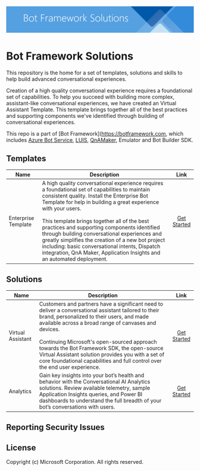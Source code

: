 # ![Bot Framework Solutions](./docs/media/bot_framework_solutions_header.png)

# Bot Framework Solutions

This repository is the home for a set of templates, solutions and skills to help build advanced conversational experiences.

Creation of a high quality conversational experience requires a foundational set of capabilities. To help you succeed with building more complex, assistant-like  conversational experiences, we have created an Virtual Assistant Template. This template brings together all of the best practices and supporting components we've identified through building of conversational experiences. 

This repo is a part of [Bot Framework](https://botframework.com, which includes [Azure Bot Service](https://aka.ms/azurebotservice), [LUIS](https://luis.ai), [QnAMaker](https://qnamaker.ai), Emulator and Bot Builder SDK.

## Templates

Name | Description | Link
------------ | ------------- | :-----------:
Enterprise Template | A high quality conversational experience requires a foundational set of capabilities to maintain consistent quality. Install the Enterprise Bot Template for help in building a great experience with your users. <br /> <br />This template brings together all of the best practices and supporting components identified through building conversational experiences and greatly simplifies the creation of a new bot project including: basic conversational intents, Dispatch integration, QnA Maker, Application Insights and an automated deployment.| [Get Started](./templates/Enterprise-Template/README.md)

## Solutions

Name | Description | Link 
------------ | ------------- | :-----------:
Virtual Assistant | Customers and partners have a significant need to deliver a conversational assistant tailored to their brand, personalized to their users, and made available across a broad range of canvases and devices. <br/><br/> Continuing Microsoft's open-sourced approach towards the Bot Framework SDK, the open-source Virtual Assistant solution provides you with a set of core foundational capabilities and full control over the end user experience.| [Get Started](./docs/virtual-assistant/README.md)
Analytics | Gain key insights into your bot’s health and behavior with the Conversational AI Analytics solutions. Review available telemetry, sample Application Insights queries, and Power BI dashboards to understand the full breadth of your bot’s conversations with users. | [Get Started](./docs/analytics/README.md)

## Reporting Security Issues

## License
Copyright (c) Microsoft Corporation. All rights reserved.
